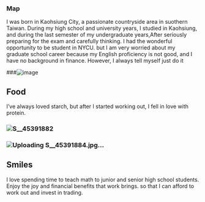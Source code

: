 ### Map 
I was born in Kaohsiung City, a passionate countryside area in suothern Taiwan. During my high school and university years, I studied in Kaohsiung, and during the last semester of my undergraduate years,After seriously preparing for the exam and carefully thinking. I had the wonderful opportunity to be student in NYCU. but I am very worried about my graduate school career because my English proficiency is not good, and I have no background in finance. However, I always tell myself just do it




###![image](https://github.com/user-attachments/assets/bdb296b8-9d2f-4bf4-8fc9-ac74bc92a97e)

## Food 
I’ve always loved starch, but after I started working out, I fell in love with protein. 
### ![S__45391882](https://github.com/user-attachments/assets/75b19b29-f965-4391-b75d-bd28c63f2e6c)
### ![Uploading S__45391884.jpg…]()





## Smiles
I love spending time to teach math to junior and senior high school students. Enjoy the joy and financial benefits that work brings. so that I can afford to work out and invest in trading.

